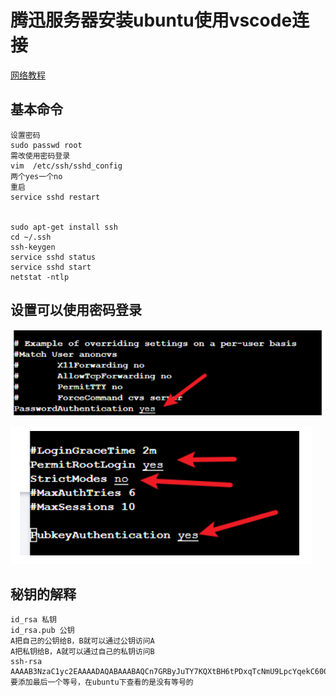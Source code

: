 # 腾迅服务器安装ubuntu使用vscode连接

[网络教程](https://blog.csdn.net/m0_37677536/article/details/105205741)

## 基本命令

```
设置密码
sudo passwd root
需改使用密码登录
vim  /etc/ssh/sshd_config
两个yes一个no
重启
service sshd restart 


sudo apt-get install ssh
cd ~/.ssh
ssh-keygen
service sshd status
service sshd start
netstat -ntlp
```

## 设置可以使用密码登录

![image-20220508163952326](images/shh的安装与设置.assets/image-20220508163952326.png)

![image-20220508163958994](images/shh的安装与设置.assets/image-20220508163958994.png)

## 秘钥的解释

```
id_rsa 私钥
id_rsa.pub 公钥 
A把自己的公钥给B，B就可以通过公钥访问A
A把私钥给B，A就可以通过自己的私钥访问B
ssh-rsa AAAAB3NzaC1yc2EAAAADAQABAAABAQCn7GRByJuTY7KQXtBH6tPDxqTcNmU9LpcYqekC600pJivkX5HX/FX8ViwZykWW5+fp4NUAaCMawmzQC5+8ifsmaBoNPhIVIFfKwITUasfUQiR4pVTji8yaYKVWE3Tfa5iN1tKi46HRVHh2D0UxRE8K8p3BjAy1M3oPoOlTNwKFqQ38783a6BdleLxI6BJ7UQ4t/kUnUB2a1W7g6/4kRI/Cy0mlGZ4psfPg7ssVkfrtyv1vj/WEcUc8vNY06HfzAD7rwygdYHg8vg2Uq2Ajfuso43R8ZuQLSq041LA6tSyOv7u3b9kV2Jlc1GvID/n73NsCisBYpj71o/ZrujSjY6F1=
要添加最后一个等号，在ubuntu下查看的是没有等号的
```

